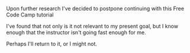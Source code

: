 Upon further research I've decided to postpone continuing with this Free Code Camp tutorial

I've found that not only is it not relevant to my present goal, but I know enough that the instructor isn't going fast enough for me.

Perhaps I'll return to it, or I might not.